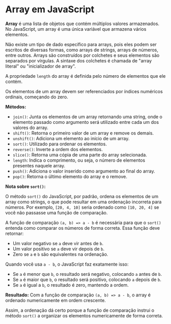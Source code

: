 # Array em JavaScript

**Array** é uma lista de objetos que contém múltiplos valores armazenados. No JavaScript, um array é uma única variável que armazena vários elementos.

Não existe um tipo de dado específico para arrays, pois eles podem ser escritos de diversas formas, como arrays de strings, arrays de números, entre outros. Arrays são construídos por colchetes e seus elementos são separados por vírgulas. A sintaxe dos colchetes é chamada de "array literal" ou "inicializador de array".

A propriedade `length` do array é definida pelo número de elementos que ele contém.

Os elementos de um array devem ser referenciados por índices numéricos ordinais, começando do zero.

**Métodos:**

- `join()`: Junta os elementos de um array retornando uma string, onde o elemento passado como argumento será utilizado entre cada um dos valores do array.  
- `shift()`: Retorna o primeiro valor de um array e remove os demais.  
- `unshift()`: Adiciona um elemento ao início de um array.  
- `sort()`: Utilizado para ordenar os elementos.  
- `reverse()`: Inverte a ordem dos elementos.  
- `slice()`: Retorna uma cópia de uma parte do array selecionada.  
- `length`: Indica o comprimento, ou seja, o número de elementos presentes naquele array.  
- `push()`: Adiciona o valor inserido como argumento ao final do array.  
- `pop()`: Retorna o último elemento do array e o remove.

**Nota sobre `sort()`:**

O método `sort()` do JavaScript, por padrão, ordena os elementos de um array como strings, o que pode resultar em uma ordenação incorreta para números. Por exemplo, `[20, 4, 10]` seria ordenado como `[10, 20, 4]` se você não passasse uma função de comparação.

A função de comparação `(a, b) => a - b` é necessária para que o `sort()` entenda como comparar os números de forma correta. Essa função deve retornar:

- Um valor negativo se `a` deve vir antes de `b`.  
- Um valor positivo se `a` deve vir depois de `b`.  
- Zero se `a` e `b` são equivalentes na ordenação.

Quando você usa `a - b`, o JavaScript faz exatamente isso:

- Se `a` é menor que `b`, o resultado será negativo, colocando `a` antes de `b`.  
- Se `a` é maior que `b`, o resultado será positivo, colocando `a` depois de `b`.  
- Se `a` é igual a `b`, o resultado é zero, mantendo a ordem.

**Resultado:** Com a função de comparação `(a, b) => a - b`, o array é ordenado numericamente em ordem crescente.

Assim, a ordenação dá certo porque a função de comparação instrui o método `sort()` a organizar os elementos numericamente de forma correta.
